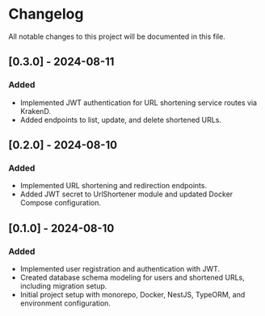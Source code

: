 # Changelog

All notable changes to this project will be documented in this file.

## [0.3.0] - 2024-08-11

### Added

- Implemented JWT authentication for URL shortening service routes via KrakenD.
- Added endpoints to list, update, and delete shortened URLs.

## [0.2.0] - 2024-08-10

### Added

- Implemented URL shortening and redirection endpoints.
- Added JWT secret to UrlShortener module and updated Docker Compose configuration.

## [0.1.0] - 2024-08-10

### Added

- Implemented user registration and authentication with JWT.
- Created database schema modeling for users and shortened URLs, including migration setup.
- Initial project setup with monorepo, Docker, NestJS, TypeORM, and environment configuration.
